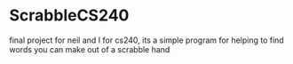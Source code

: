 # ScrabbleCS240
final project for neil and I for cs240, its a simple program for helping to find words you can make out of a scrabble hand
